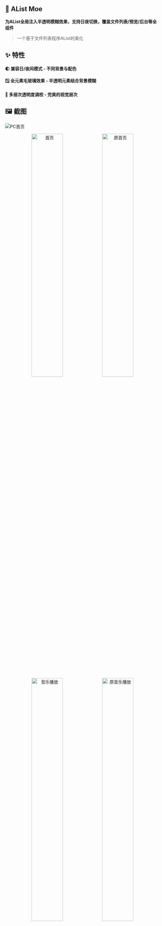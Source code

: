 ## 🎨 AList Moe

**为AList全局注入半透明模糊效果，支持日夜切换，覆盖文件列表/预览/后台等全组件**
> 一个基于文件列表程序AList的美化

## ✨ 特性

#### 🌓 兼容日/夜间模式 - 不同背景与配色

#### 🪟 全元素毛玻璃效果 - 半透明元素结合背景模糊

#### 🎨 多层次透明度调校 - 完美的视觉层次

## 🖼️ 截图 
![PC首页](screenshot/screenshot-1751541067136.png)

<p align="center">
  <img src="screenshot/screenshot-1751540216063.png" alt="首页" width="45%"/>
  <img src="screenshot/screenshot-1751540609764.png" alt="原首页" width="45%"/>
</p>

<p align="center">
  <img src="screenshot/screenshot-1751540344986.png" alt="音乐播放" width="45%"/>
  <img src="screenshot/screenshot-1751540636044.png" alt="原音乐播放" width="45%"/>
</p>

<p align="center">
  <img src="screenshot/screenshot-1751540408934.png" alt="个人资料" width="45%"/>
  <img src="screenshot/screenshot-1751540722789.png" alt="原个人资料" width="45%"/>
</p>
<p align="center">
  <img src="screenshot/screenshot-1751540323552.png" alt="登录页" width="45%"/>
  <img src="screenshot/screenshot-1751540686361.png" alt="原登录页" width="45%"/>
</p>

## 🚀 使用  

### 自定义头部
```
<!-- 更改href和font-family以更改字体，删除本link或留空href则使用AList默认字体 -->
<link href="https://fonts.googleapis.com/css2?family=Noto+Serif+SC:wght@500&display=swap" rel="stylesheet">
<link href="https://gcore.jsdelivr.net/gh/SajunaOo/AList-Moe@v1.13-beta.4/css/AList-Moe.min.css" rel="stylesheet">
<style>
/** 更改url以更改背景图，删除本css或留空url将调用默认背景图 */
:root {
  --mio-theme-color: 248, 179, 78; /* 必填 该主题色用于修复视图切换按钮背景色 */
  --mio-bg-image: url("https://gcore.jsdelivr.net/gh/SajunaOo/AList-Moe/img/background_light.webp"); /* 白天模式背景图 */
}

.hope-ui-dark {
  --mio-bg-image: url("https://gcore.jsdelivr.net/gh/SajunaOo/AList-Moe/img/background_dark.webp"); /* 夜间模式背景图 */
}

* {
  font-family: 'Noto Serif SC';
  font-weight: 500;
  font-style: normal;
}

</style>
```

### 自定义内容

```
<script src="https://gcore.jsdelivr.net/gh/SajunaOo/AList-Moe@v1.13-beta.4/js/AList-Moe.min.js"></script>

<div id="beian-container" hidden>
  <a href="https://beian.miit.gov.cn" target="_blank" rel="noopener" class="beian-link ">
    豫 ICP 备 2025000000 号</a>
</div>

<script>
// 备案信息加载
(() => {
  const targetNode = document.documentElement;
  
  // 插入元素到页脚
  const insertElement = () => {
    const footer = document.querySelector('.footer');
    if (footer) {
      const container = document.getElementById('beian-container');
      footer.append(container);
      container.hidden = false;
      return true;
    }
    return false;
  };

  // 观察DOM变化并插入备案链接
  const observer = new MutationObserver(() => {
    if (insertElement()) {
      observer.disconnect();
    }
  });
  
  observer.observe(document, { childList: true, subtree: true });
})();
</script>

```

## 🙏 致谢

[AList](https://github.com/alist-org/alist)  
[安稳](https://anwen-anyi.github.io)   
[kasuie](https://github.com/kasuie/alist-customize)